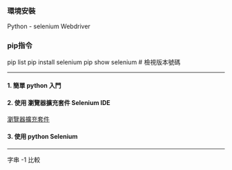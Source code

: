 
### 環境安裝

Python - selenium
Webdriver

### pip指令

pip list
pip install selenium
pip show selenium # 檢視版本號碼


---

#### 1. 簡單 python 入門

#### 2. 使用 瀏覽器擴充套件 Selenium IDE
[瀏覽器擴充套件](https://chrome.google.com/webstore/detail/selenium-ide/mooikfkahbdckldjjndioackbalphokd)

#### 3. 使用 python Selenium



----


字串 -1 比較


